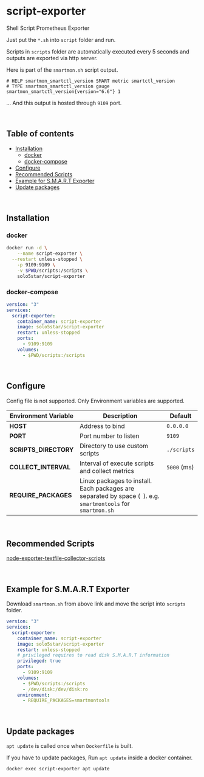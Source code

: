 # script-exporter
Shell Script Prometheus Exporter

Just put the `*.sh` into `script` folder and run.

Scripts in `scripts` folder are automatically executed every 5 seconds and outputs are exported via http server.

Here is part of the `smartmon.sh` script output.
```
# HELP smartmon_smartctl_version SMART metric smartctl_version
# TYPE smartmon_smartctl_version gauge
smartmon_smartctl_version{version="6.6"} 1
```
... And this output is hosted through `9109` port.

<br>

## Table of contents
* [Installation](#installation)
  * [docker](#docker)
  * [docker-compose](#docker-compose)
* [Configure](#configure)
* [Recommended Scripts](#recommended-scripts)
* [Example for S.M.A.R.T Exporter](#example-for-smart-exporter)
* [Update packages](#update-packages)

<br>

## Installation
### docker
```bash
docker run -d \
	--name script-exporter \
  --restart unless-stopped \
	-p 9109:9109 \
	-v $PWD/scripts:/scripts \
	solo5star/script-exporter
```

### docker-compose
```yml
version: "3"
services:
  script-exporter:
    container_name: script-exporter
    image: solo5star/script-exporter
    restart: unless-stopped
    ports:
      - 9109:9109
    volumes:
      - $PWD/scripts:/scripts
```

<br>

## Configure
Config file is not supported. Only Environment variables are supported.

|Environment Variable|Description|Default|
|-|-|-|
|**HOST**|Address to bind|`0.0.0.0`|
|**PORT**|Port number to listen|`9109`|
|**SCRIPTS_DIRECTORY**|Directory to use custom scripts|`./scripts`|
|**COLLECT_INTERVAL**|Interval of execute scripts and collect metrics|`5000` (ms)|
|**REQUIRE_PACKAGES**|Linux packages to install. Each packages are separated by space (` `). e.g. `smartmontools` for `smartmon.sh`||

<br>

## Recommended Scripts
[node-exporter-textfile-collector-scripts](https://github.com/prometheus-community/node-exporter-textfile-collector-scripts)

<br>

## Example for S.M.A.R.T Exporter
Download `smartmon.sh` from above link and move the script into `scripts` folder.
```yml
version: "3"
services:
  script-exporter:
    container_name: script-exporter
    image: solo5star/script-exporter
    restart: unless-stopped
    # privileged requires to read disk S.M.A.R.T information
    privileged: true
    ports:
      - 9109:9109
    volumes:
      - $PWD/scripts:/scripts
      - /dev/disk:/dev/disk:ro
    environment:
      - REQUIRE_PACKAGES=smartmontools
```

<br>

## Update packages 
`apt update` is called once when `Dockerfile` is built.

If you have to update packages, Run `apt update` inside a docker container.
```bash
docker exec script-exporter apt update
```